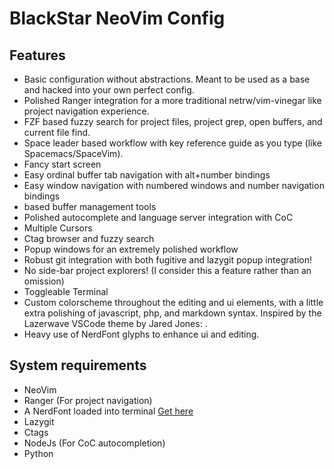 # BlackStar NeoVim Config


## Features
- Basic configuration without abstractions. Meant to be used as a base and hacked into your own perfect config.
- Polished Ranger integration for a more traditional netrw/vim-vinegar like project navigation experience.
- FZF based fuzzy search for project files, project grep, open buffers, and current file find.
- Space leader based workflow with key reference guide as you type (like Spacemacs/SpaceVim).
- Fancy start screen
- Easy ordinal buffer tab navigation with alt+number bindings
- Easy window navigation with numbered windows and <space> number navigation bindings
- <leader> based buffer management tools
- Polished autocomplete and language server integration with CoC
- Multiple Cursors
- Ctag browser and fuzzy search
- Popup windows for an extremely polished workflow
- Robust git integration with both fugitive and lazygit popup integration!
- No side-bar project explorers! (I consider this a feature rather than an omission)
- Toggleable Terminal
- Custom colorscheme throughout the editing and ui elements, with a little extra polishing of javascript, php, and markdown syntax. Inspired by the Lazerwave VSCode theme by Jared Jones: [](https://github.com/Jaredk3nt/laserwave).
- Heavy use of NerdFont glyphs to enhance ui and editing. 

## System requirements
- NeoVim
- Ranger (For project navigation)
- A NerdFont loaded into terminal [Get here](https://github.com/ryanoasis/nerd-fonts)
- Lazygit
- Ctags
- NodeJs (For CoC autocompletion)
- Python
